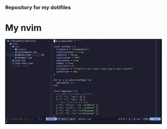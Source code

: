 ### Repository for my dotifiles


# My nvim
![](https://github.com/Gabrieltg29/Dotfiles/blob/files/docs/neovim.JPG?raw=true)
